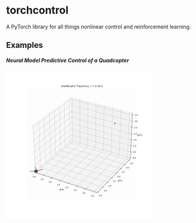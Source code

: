 # torchcontrol
A PyTorch library for all things nonlinear control and reinforcement learning.

## Examples
#### _Neural Model Predictive Control of a Quadcopter_

<p align="left">
<img src="media/quadcopter_animation.gif" alt="Quadcopter control" style="zoom:80%;" width="500"  />
</p>

